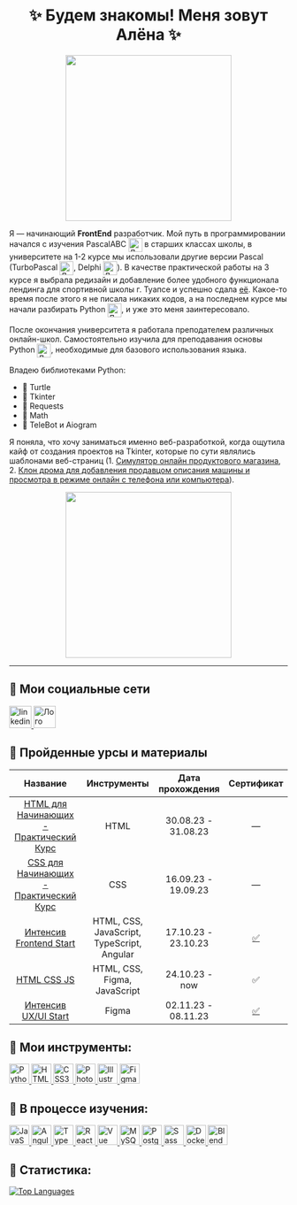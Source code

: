 <h1 align="center">✨ Будем знакомы! Меня зовут Алёна ✨</h1>

<div align="center">
 <img src="https://sun9-32.userapi.com/impg/rq7o8oCEJ7xg_dVALpfZJb2LPNUR8wcV4W85yg/LzlhRukO10c.jpg?size=500x178&quality=96&sign=58521a4cbe4014a2d4ac5d28c9b193a2&type=album" width="300"/>
</div>

Я — начинающий **FrontEnd** разработчик. Мой путь в программировании начался с изучения PascalABC <image src="https://admid.net/uploads/posts/2020-05/1588514097_pascalabcnet.png" alt="Лого PascalABC" width="25px" align="center">
 в старших классах школы, в университете на 1-2 курсе мы использовали
другие версии Pascal (TurboPascal <image src="https://www.saashub.com/images/app/service_logos/46/55b9772fd64b/large.png?1556282460" alt="Лого TurboPascal" width="25px" align="center">, Delphi <image src="https://cdn-icons-png.flaticon.com/512/5968/5968252.png" alt="Лого Delphi" width="25px" align="center">). В качестве практической работы на 3 курсе я выбрала редизайн и добавление более удобного функционала лендинга для спортивной школы г. Туапсе и успешно сдала [её](https://cloud.mail.ru/public/vMZJ/EKRzvEsdh). Какое-то время после этого я не писала никаких кодов, а на последнем курсе мы начали разбирать Python <image src="https://raw.githubusercontent.com/danielcranney/readme-generator/main/public/icons/skills/python-colored.svg" alt="Лого Python" width="25px" align="center">, и уже это меня заинтересовало. 

После окончания университета я работала преподателем различных онлайн-школ. Самостоятельно изучила для преподавания основы Python <image src="https://raw.githubusercontent.com/danielcranney/readme-generator/main/public/icons/skills/python-colored.svg" alt="Лого Python" width="25px" align="center">, необходимые для базового использования языка.

Владею библиотеками Python:
- :turtle: Turtle
- :page_facing_up: Tkinter
- :memo: Requests
- :triangular_ruler: Math
- :calling: TeleBot и Aiogram

Я поняла, что хочу заниматься именно веб-разработкой, когда ощутила кайф от создания проектов на Tkinter, которые по сути являлись шаблонами веб-страниц (1. [Симулятор онлайн продуктового магазина](https://github.com/AlenaSv99/Shop-simulator), 2. [Клон дрома для добавления продавцом описания машины и просмотра в режиме онлайн с телефона или компьютера](https://github.com/AlenaSv99/Mustang_sale)).

<div align="center">
 <img src="https://sun9-54.userapi.com/impg/k4TyhMTlnn2b5aaD429memZ1xe0lYO9HlfBVPw/BqJGdiyiTuo.jpg?size=500x231&quality=96&sign=3e0825266e95cc19f3c8bc2e0f8fd662&type=album" width="300"/>
</div>

---

## :incoming_envelope: Мои социальные сети

<div id="social-network">
    <a href="https://t.me/ommiple" target="_blank">
      <img src="https://seeklogo.com/images/T/telegram-new-2019-simple-logo-FAD5A4800F-seeklogo.com.png" width="40" height="40" alt="linkedin" />
    </a>
    <a href="https://vk.com/chto_ti_delaesh" target="_blank">
      <img src="https://cdn-icons-png.flaticon.com/512/145/145813.png" width="40" height="40" alt="Лого VK"/>
    </a>
</div>

## :bow: Пройденные урсы и материалы
| Название       | Инструменты   | Дата прохождения   | Сертификат     |
|:-------------: |:------------: | :-----------------:| :-------------:|
| [HTML для Начинающих - Практический Курс](https://www.youtube.com/watch?v=DOEtVdkKwcU&t=3825s&ab_channel=%D0%92%D0%BB%D0%B0%D0%B4%D0%B8%D0%BB%D0%B5%D0%BD%D0%9C%D0%B8%D0%BD%D0%B8%D0%BD)| HTML | 30.08.23 - 31.08.23 | — |
| [CSS для Начинающих - Практический Курс](https://www.youtube.com/watch?v=SpCUuyZZTp8&t=5450s&ab_channel=%D0%92%D0%BB%D0%B0%D0%B4%D0%B8%D0%BB%D0%B5%D0%BD%D0%9C%D0%B8%D0%BD%D0%B8%D0%BD)|   CSS | 16.09.23 - 19.09.23 | — | 
| [Интенсив Frontend Start](https://itlogia.ru/)| HTML, CSS, JavaScript, TypeScript, Angular | 17.10.23 - 23.10.23 | [:white_check_mark:](https://sun9-1.userapi.com/impg/wwkZaBI-3agu4MZl5AlFQdABBjlQ9Dk_f5mpXA/znP13AGfmp4.jpg?size=2000x1410&quality=95&sign=69c89be6e6893f8059c0479202bf0148&type=album) |
| [HTML CSS JS](https://stepik.org/course/135466/info)| HTML, CSS, Figma, JavaScript | 24.10.23 - now | :white_check_mark: |
| [Интенсив UX/UI Start](https://itlogia.ru/)| Figma | 02.11.23 - 08.11.23 | [:white_check_mark:](https://sun2-19.userapi.com/impg/z32WycG4Tt0_SNZU-C_TJjtSWehWfEOx-jddlg/qJvn_IdL1JA.jpg?size=2000x1410&quality=96&sign=a9632432c668f82417957b67ef00c158&type=album)

## :wrench: Мои инструменты:

<div id="already-know">
    <a href="https://www.python.org/" target="_blank" rel="noreferrer">
      <img src="https://raw.githubusercontent.com/danielcranney/readme-generator/main/public/icons/skills/python-colored.svg" width="36" height="36" alt="Python" />
    </a>
    <a href="https://developer.mozilla.org/en-US/docs/Glossary/HTML5" target="_blank" rel="noreferrer">
      <img src="https://raw.githubusercontent.com/danielcranney/readme-generator/main/public/icons/skills/html5-colored.svg" width="36" height="36" alt="HTML5" />
    </a>
    <a href="https://www.w3.org/TR/CSS/#css" target="_blank" rel="noreferrer">
      <img src="https://raw.githubusercontent.com/danielcranney/readme-generator/main/public/icons/skills/css3-colored.svg" width="36" height="36" alt="CSS3" />
    </a>
    <a href="https://www.adobe.com/uk/products/photoshop.html" target="_blank" rel="noreferrer">
      <img src="https://raw.githubusercontent.com/danielcranney/readme-generator/main/public/icons/skills/photoshop-colored.svg" width="36" height="36" alt="Photoshop" />
    </a>
    <a href="https://www.adobe.com/uk/products/illustrator.html" target="_blank" rel="noreferrer">
      <img src="https://raw.githubusercontent.com/danielcranney/readme-generator/main/public/icons/skills/illustrator-colored.svg" width="36" height="36" alt="Illustrator" />
    </a>
    <a href="https://www.figma.com/" target="_blank" rel="noreferrer">
      <img src="https://raw.githubusercontent.com/danielcranney/readme-generator/main/public/icons/skills/figma-colored.svg" width="36" height="36" alt="Figma" />
    </a>
</div>

## :hammer: В процессе изучения:

<div id="find-out">
    <a href="https://developer.mozilla.org/en-US/docs/Web/JavaScript" target="_blank" rel="noreferrer">
      <img src="https://raw.githubusercontent.com/danielcranney/readme-generator/main/public/icons/skills/javascript-colored.svg" width="36" height="36" alt="JavaScript" />
    </a>
    <a href="https://angular.io/" target="_blank" rel="noreferrer">
      <img src="https://raw.githubusercontent.com/danielcranney/readme-generator/main/public/icons/skills/angularjs-colored.svg" width="36" height="36" alt="Angular" />
    </a>
    <a href="https://www.typescriptlang.org/" target="_blank" rel="noreferrer">
      <img src="https://raw.githubusercontent.com/danielcranney/readme-generator/main/public/icons/skills/typescript-colored.svg" width="36" height="36" alt="TypeScript" />
    </a>
    <a href="https://reactjs.org/" target="_blank" rel="noreferrer">
      <img src="https://raw.githubusercontent.com/danielcranney/readme-generator/main/public/icons/skills/react-colored.svg" width="36" height="36" alt="React" />
    </a>
    <a href="https://vuejs.org/" target="_blank" rel="noreferrer">
      <img src="https://raw.githubusercontent.com/danielcranney/readme-generator/main/public/icons/skills/vuejs-colored.svg" width="36" height="36" alt="Vue" />
    </a>
    <a href="https://www.mysql.com/" target="_blank" rel="noreferrer">
      <img src="https://raw.githubusercontent.com/danielcranney/readme-generator/main/public/icons/skills/mysql-colored.svg" width="36" height="36" alt="MySQL" />
    </a>
    <a href="https://www.postgresql.org/" target="_blank" rel="noreferrer">
      <img src="https://raw.githubusercontent.com/danielcranney/readme-generator/main/public/icons/skills/postgresql-colored.svg" width="36" height="36" alt="PostgreSQL" />
    </a>
    <a href="https://sass-lang.com/" target="_blank" rel="noreferrer">
      <img src="https://raw.githubusercontent.com/danielcranney/readme-generator/main/public/icons/skills/sass-colored.svg" width="36" height="36" alt="Sass" />
    </a>
    <a href="https://www.docker.com/" target="_blank" rel="noreferrer">
      <img src="https://raw.githubusercontent.com/danielcranney/readme-generator/main/public/icons/skills/docker-colored.svg" width="36" height="36" alt="Docker" />
    </a>
    <a href="https://www.blender.org/" target="_blank" rel="noreferrer">
      <img src="https://raw.githubusercontent.com/danielcranney/readme-generator/main/public/icons/skills/blender-colored.svg" width="36" height="36" alt="Blender" />
    </a>
</div>


## :milky_way: Статистика:
<a href="https://github.com/AlenaSv99" align="left">
 <img src="https://github-readme-stats.vercel.app/api/top-langs/?username=AlenaSv99&langs_count=10&title_color=6366f1&text_color=3382ed&icon_color=10b981&bg_color=312e81&hide_border=true&locale=en&custom_title=Top%20%Languages" alt="Top Languages" />
</a>

